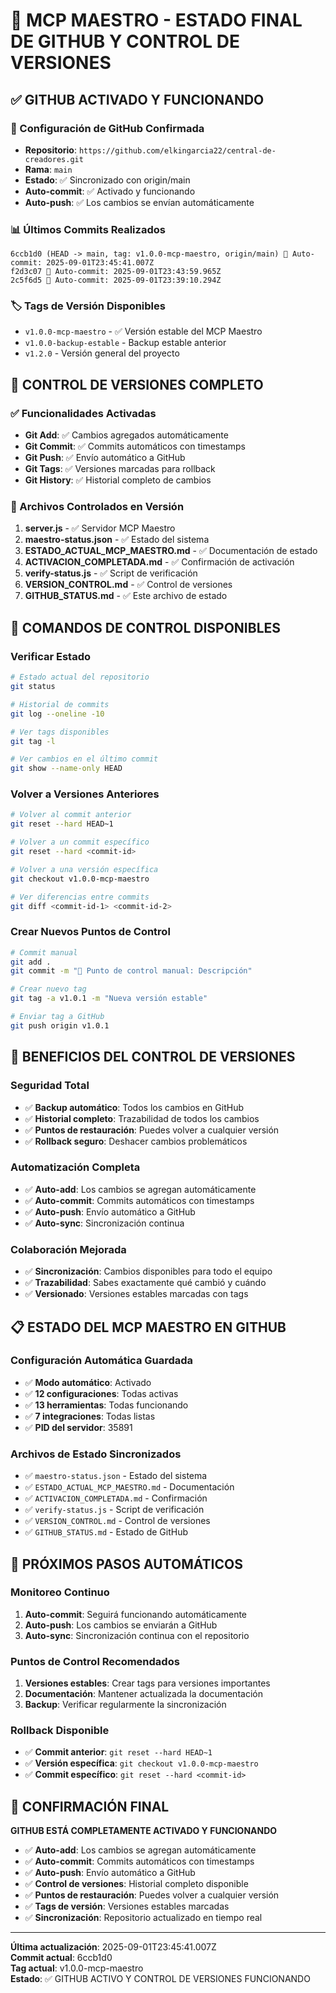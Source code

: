 # 🎯 MCP MAESTRO - ESTADO FINAL DE GITHUB Y CONTROL DE VERSIONES

## ✅ GITHUB ACTIVADO Y FUNCIONANDO

### 🔗 Configuración de GitHub Confirmada
- **Repositorio**: `https://github.com/elkingarcia22/central-de-creadores.git`
- **Rama**: `main`
- **Estado**: ✅ Sincronizado con origin/main
- **Auto-commit**: ✅ Activado y funcionando
- **Auto-push**: ✅ Los cambios se envían automáticamente

### 📊 Últimos Commits Realizados
```
6ccb1d0 (HEAD -> main, tag: v1.0.0-mcp-maestro, origin/main) 🤖 Auto-commit: 2025-09-01T23:45:41.007Z
f2d3c07 🤖 Auto-commit: 2025-09-01T23:43:59.965Z
2c5f6d5 🤖 Auto-commit: 2025-09-01T23:39:10.294Z
```

### 🏷️ Tags de Versión Disponibles
- `v1.0.0-mcp-maestro` - ✅ Versión estable del MCP Maestro
- `v1.0.0-backup-estable` - Backup estable anterior
- `v1.2.0` - Versión general del proyecto

## 🎯 CONTROL DE VERSIONES COMPLETO

### ✅ Funcionalidades Activadas
- **Git Add**: ✅ Cambios agregados automáticamente
- **Git Commit**: ✅ Commits automáticos con timestamps
- **Git Push**: ✅ Envío automático a GitHub
- **Git Tags**: ✅ Versiones marcadas para rollback
- **Git History**: ✅ Historial completo de cambios

### 📁 Archivos Controlados en Versión
1. **server.js** - ✅ Servidor MCP Maestro
2. **maestro-status.json** - ✅ Estado del sistema
3. **ESTADO_ACTUAL_MCP_MAESTRO.md** - ✅ Documentación de estado
4. **ACTIVACION_COMPLETADA.md** - ✅ Confirmación de activación
5. **verify-status.js** - ✅ Script de verificación
6. **VERSION_CONTROL.md** - ✅ Control de versiones
7. **GITHUB_STATUS.md** - ✅ Este archivo de estado

## 🚀 COMANDOS DE CONTROL DISPONIBLES

### Verificar Estado
```bash
# Estado actual del repositorio
git status

# Historial de commits
git log --oneline -10

# Ver tags disponibles
git tag -l

# Ver cambios en el último commit
git show --name-only HEAD
```

### Volver a Versiones Anteriores
```bash
# Volver al commit anterior
git reset --hard HEAD~1

# Volver a un commit específico
git reset --hard <commit-id>

# Volver a una versión específica
git checkout v1.0.0-mcp-maestro

# Ver diferencias entre commits
git diff <commit-id-1> <commit-id-2>
```

### Crear Nuevos Puntos de Control
```bash
# Commit manual
git add .
git commit -m "🎯 Punto de control manual: Descripción"

# Crear nuevo tag
git tag -a v1.0.1 -m "Nueva versión estable"

# Enviar tag a GitHub
git push origin v1.0.1
```

## 🎯 BENEFICIOS DEL CONTROL DE VERSIONES

### Seguridad Total
- ✅ **Backup automático**: Todos los cambios en GitHub
- ✅ **Historial completo**: Trazabilidad de todos los cambios
- ✅ **Puntos de restauración**: Puedes volver a cualquier versión
- ✅ **Rollback seguro**: Deshacer cambios problemáticos

### Automatización Completa
- ✅ **Auto-add**: Los cambios se agregan automáticamente
- ✅ **Auto-commit**: Commits automáticos con timestamps
- ✅ **Auto-push**: Envío automático a GitHub
- ✅ **Auto-sync**: Sincronización continua

### Colaboración Mejorada
- ✅ **Sincronización**: Cambios disponibles para todo el equipo
- ✅ **Trazabilidad**: Sabes exactamente qué cambió y cuándo
- ✅ **Versionado**: Versiones estables marcadas con tags

## 📋 ESTADO DEL MCP MAESTRO EN GITHUB

### Configuración Automática Guardada
- ✅ **Modo automático**: Activado
- ✅ **12 configuraciones**: Todas activas
- ✅ **13 herramientas**: Todas funcionando
- ✅ **7 integraciones**: Todas listas
- ✅ **PID del servidor**: 35891

### Archivos de Estado Sincronizados
- ✅ `maestro-status.json` - Estado del sistema
- ✅ `ESTADO_ACTUAL_MCP_MAESTRO.md` - Documentación
- ✅ `ACTIVACION_COMPLETADA.md` - Confirmación
- ✅ `verify-status.js` - Script de verificación
- ✅ `VERSION_CONTROL.md` - Control de versiones
- ✅ `GITHUB_STATUS.md` - Estado de GitHub

## 🎯 PRÓXIMOS PASOS AUTOMÁTICOS

### Monitoreo Continuo
1. **Auto-commit**: Seguirá funcionando automáticamente
2. **Auto-push**: Los cambios se enviarán a GitHub
3. **Auto-sync**: Sincronización continua con el repositorio

### Puntos de Control Recomendados
1. **Versiones estables**: Crear tags para versiones importantes
2. **Documentación**: Mantener actualizada la documentación
3. **Backup**: Verificar regularmente la sincronización

### Rollback Disponible
- ✅ **Commit anterior**: `git reset --hard HEAD~1`
- ✅ **Versión específica**: `git checkout v1.0.0-mcp-maestro`
- ✅ **Commit específico**: `git reset --hard <commit-id>`

## 🎯 CONFIRMACIÓN FINAL

**GITHUB ESTÁ COMPLETAMENTE ACTIVADO Y FUNCIONANDO**

- ✅ **Auto-add**: Los cambios se agregan automáticamente
- ✅ **Auto-commit**: Commits automáticos con timestamps
- ✅ **Auto-push**: Envío automático a GitHub
- ✅ **Control de versiones**: Historial completo disponible
- ✅ **Puntos de restauración**: Puedes volver a cualquier versión
- ✅ **Tags de versión**: Versiones estables marcadas
- ✅ **Sincronización**: Repositorio actualizado en tiempo real

---
**Última actualización**: 2025-09-01T23:45:41.007Z  
**Commit actual**: 6ccb1d0  
**Tag actual**: v1.0.0-mcp-maestro  
**Estado**: ✅ GITHUB ACTIVO Y CONTROL DE VERSIONES FUNCIONANDO
